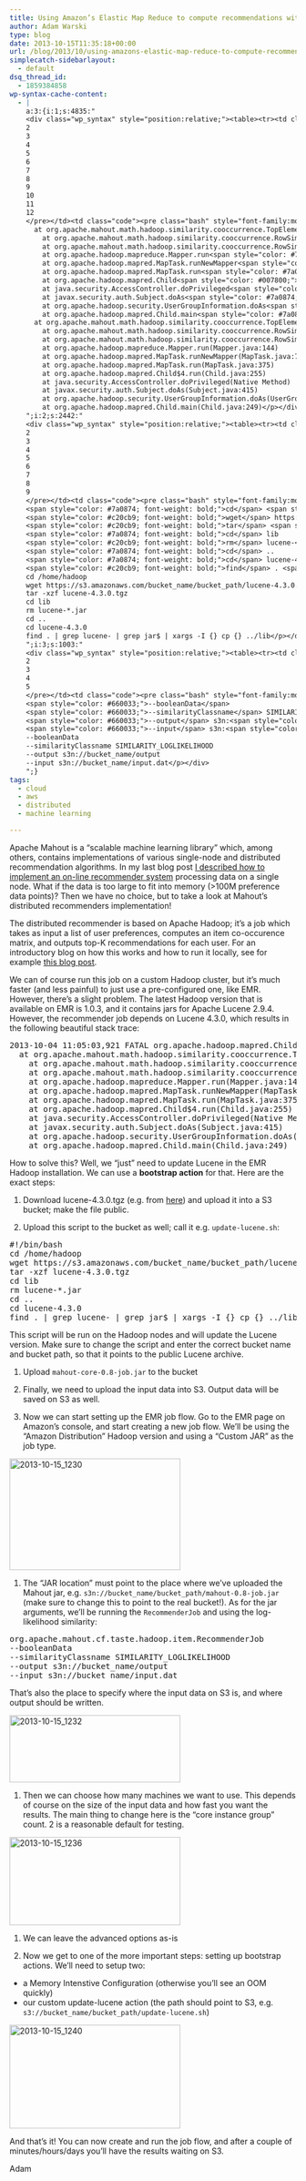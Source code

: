 ```yaml
---
title: Using Amazon’s Elastic Map Reduce to compute recommendations with Apache Mahout 0.8
author: Adam Warski
type: blog
date: 2013-10-15T11:35:18+00:00
url: /blog/2013/10/using-amazons-elastic-map-reduce-to-compute-recommendations-with-apache-mahout-0-8/
simplecatch-sidebarlayout:
  - default
dsq_thread_id:
  - 1859384858
wp-syntax-cache-content:
  - |
    a:3:{i:1;s:4835:"
    <div class="wp_syntax" style="position:relative;"><table><tr><td class="line_numbers"><pre>1
    2
    3
    4
    5
    6
    7
    8
    9
    10
    11
    12
    </pre></td><td class="code"><pre class="bash" style="font-family:monospace;"><span style="color: #000000;">2013</span>-<span style="color: #000000;">10</span>-04 <span style="color: #000000;">11</span>:05:03,<span style="color: #000000;">921</span> FATAL org.apache.hadoop.mapred.Child <span style="color: #7a0874; font-weight: bold;">&#40;</span>main<span style="color: #7a0874; font-weight: bold;">&#41;</span>: Error running child : java.lang.NoSuchMethodError: org.apache.lucene.util.PriorityQueue.<span style="color: #000000; font-weight: bold;">&lt;</span>init<span style="color: #000000; font-weight: bold;">&gt;</span><span style="color: #7a0874; font-weight: bold;">&#40;</span>I<span style="color: #7a0874; font-weight: bold;">&#41;</span>V
      at org.apache.mahout.math.hadoop.similarity.cooccurrence.TopElementsQueue.<span style="color: #000000; font-weight: bold;">&lt;</span>init<span style="color: #000000; font-weight: bold;">&gt;</span><span style="color: #7a0874; font-weight: bold;">&#40;</span>TopElementsQueue.java:<span style="color: #000000;">33</span><span style="color: #7a0874; font-weight: bold;">&#41;</span>
        at org.apache.mahout.math.hadoop.similarity.cooccurrence.RowSimilarityJob<span style="color: #007800;">$UnsymmetrifyMapper</span>.map<span style="color: #7a0874; font-weight: bold;">&#40;</span>RowSimilarityJob.java:<span style="color: #000000;">405</span><span style="color: #7a0874; font-weight: bold;">&#41;</span>
        at org.apache.mahout.math.hadoop.similarity.cooccurrence.RowSimilarityJob<span style="color: #007800;">$UnsymmetrifyMapper</span>.map<span style="color: #7a0874; font-weight: bold;">&#40;</span>RowSimilarityJob.java:<span style="color: #000000;">389</span><span style="color: #7a0874; font-weight: bold;">&#41;</span>
        at org.apache.hadoop.mapreduce.Mapper.run<span style="color: #7a0874; font-weight: bold;">&#40;</span>Mapper.java:<span style="color: #000000;">144</span><span style="color: #7a0874; font-weight: bold;">&#41;</span>
        at org.apache.hadoop.mapred.MapTask.runNewMapper<span style="color: #7a0874; font-weight: bold;">&#40;</span>MapTask.java:<span style="color: #000000;">771</span><span style="color: #7a0874; font-weight: bold;">&#41;</span>
        at org.apache.hadoop.mapred.MapTask.run<span style="color: #7a0874; font-weight: bold;">&#40;</span>MapTask.java:<span style="color: #000000;">375</span><span style="color: #7a0874; font-weight: bold;">&#41;</span>
        at org.apache.hadoop.mapred.Child<span style="color: #007800;">$4</span>.run<span style="color: #7a0874; font-weight: bold;">&#40;</span>Child.java:<span style="color: #000000;">255</span><span style="color: #7a0874; font-weight: bold;">&#41;</span>
        at java.security.AccessController.doPrivileged<span style="color: #7a0874; font-weight: bold;">&#40;</span>Native Method<span style="color: #7a0874; font-weight: bold;">&#41;</span>
        at javax.security.auth.Subject.doAs<span style="color: #7a0874; font-weight: bold;">&#40;</span>Subject.java:<span style="color: #000000;">415</span><span style="color: #7a0874; font-weight: bold;">&#41;</span>
        at org.apache.hadoop.security.UserGroupInformation.doAs<span style="color: #7a0874; font-weight: bold;">&#40;</span>UserGroupInformation.java:<span style="color: #000000;">1132</span><span style="color: #7a0874; font-weight: bold;">&#41;</span>
        at org.apache.hadoop.mapred.Child.main<span style="color: #7a0874; font-weight: bold;">&#40;</span>Child.java:<span style="color: #000000;">249</span><span style="color: #7a0874; font-weight: bold;">&#41;</span></pre></td></tr></table><p class="theCode" style="display:none;">2013-10-04 11:05:03,921 FATAL org.apache.hadoop.mapred.Child (main): Error running child : java.lang.NoSuchMethodError: org.apache.lucene.util.PriorityQueue.&lt;init&gt;(I)V
      at org.apache.mahout.math.hadoop.similarity.cooccurrence.TopElementsQueue.&lt;init&gt;(TopElementsQueue.java:33)
        at org.apache.mahout.math.hadoop.similarity.cooccurrence.RowSimilarityJob$UnsymmetrifyMapper.map(RowSimilarityJob.java:405)
        at org.apache.mahout.math.hadoop.similarity.cooccurrence.RowSimilarityJob$UnsymmetrifyMapper.map(RowSimilarityJob.java:389)
        at org.apache.hadoop.mapreduce.Mapper.run(Mapper.java:144)
        at org.apache.hadoop.mapred.MapTask.runNewMapper(MapTask.java:771)
        at org.apache.hadoop.mapred.MapTask.run(MapTask.java:375)
        at org.apache.hadoop.mapred.Child$4.run(Child.java:255)
        at java.security.AccessController.doPrivileged(Native Method)
        at javax.security.auth.Subject.doAs(Subject.java:415)
        at org.apache.hadoop.security.UserGroupInformation.doAs(UserGroupInformation.java:1132)
        at org.apache.hadoop.mapred.Child.main(Child.java:249)</p></div>
    ";i:2;s:2442:"
    <div class="wp_syntax" style="position:relative;"><table><tr><td class="line_numbers"><pre>1
    2
    3
    4
    5
    6
    7
    8
    9
    </pre></td><td class="code"><pre class="bash" style="font-family:monospace;"><span style="color: #666666; font-style: italic;">#!/bin/bash</span>
    <span style="color: #7a0874; font-weight: bold;">cd</span> <span style="color: #000000; font-weight: bold;">/</span>home<span style="color: #000000; font-weight: bold;">/</span>hadoop
    <span style="color: #c20cb9; font-weight: bold;">wget</span> https:<span style="color: #000000; font-weight: bold;">//</span>s3.amazonaws.com<span style="color: #000000; font-weight: bold;">/</span>bucket_name<span style="color: #000000; font-weight: bold;">/</span>bucket_path<span style="color: #000000; font-weight: bold;">/</span>lucene-4.3.0.tgz
    <span style="color: #c20cb9; font-weight: bold;">tar</span> <span style="color: #660033;">-xzf</span> lucene-4.3.0.tgz
    <span style="color: #7a0874; font-weight: bold;">cd</span> lib
    <span style="color: #c20cb9; font-weight: bold;">rm</span> lucene-<span style="color: #000000; font-weight: bold;">*</span>.jar
    <span style="color: #7a0874; font-weight: bold;">cd</span> ..
    <span style="color: #7a0874; font-weight: bold;">cd</span> lucene-4.3.0
    <span style="color: #c20cb9; font-weight: bold;">find</span> . <span style="color: #000000; font-weight: bold;">|</span> <span style="color: #c20cb9; font-weight: bold;">grep</span> lucene- <span style="color: #000000; font-weight: bold;">|</span> <span style="color: #c20cb9; font-weight: bold;">grep</span> <span style="color: #c20cb9; font-weight: bold;">jar</span>$ <span style="color: #000000; font-weight: bold;">|</span> <span style="color: #c20cb9; font-weight: bold;">xargs</span> <span style="color: #660033;">-I</span> <span style="color: #7a0874; font-weight: bold;">&#123;</span><span style="color: #7a0874; font-weight: bold;">&#125;</span> <span style="color: #c20cb9; font-weight: bold;">cp</span> <span style="color: #7a0874; font-weight: bold;">&#123;</span><span style="color: #7a0874; font-weight: bold;">&#125;</span> ..<span style="color: #000000; font-weight: bold;">/</span>lib</pre></td></tr></table><p class="theCode" style="display:none;">#!/bin/bash
    cd /home/hadoop
    wget https://s3.amazonaws.com/bucket_name/bucket_path/lucene-4.3.0.tgz
    tar -xzf lucene-4.3.0.tgz
    cd lib
    rm lucene-*.jar
    cd ..
    cd lucene-4.3.0
    find . | grep lucene- | grep jar$ | xargs -I {} cp {} ../lib</p></div>
    ";i:3;s:1003:"
    <div class="wp_syntax" style="position:relative;"><table><tr><td class="line_numbers"><pre>1
    2
    3
    4
    5
    </pre></td><td class="code"><pre class="bash" style="font-family:monospace;">org.apache.mahout.cf.taste.hadoop.item.RecommenderJob 
    <span style="color: #660033;">--booleanData</span> 
    <span style="color: #660033;">--similarityClassname</span> SIMILARITY_LOGLIKELIHOOD 
    <span style="color: #660033;">--output</span> s3n:<span style="color: #000000; font-weight: bold;">//</span>bucket_name<span style="color: #000000; font-weight: bold;">/</span>output 
    <span style="color: #660033;">--input</span> s3n:<span style="color: #000000; font-weight: bold;">//</span>bucket_name<span style="color: #000000; font-weight: bold;">/</span>input.dat</pre></td></tr></table><p class="theCode" style="display:none;">org.apache.mahout.cf.taste.hadoop.item.RecommenderJob 
    --booleanData 
    --similarityClassname SIMILARITY_LOGLIKELIHOOD 
    --output s3n://bucket_name/output 
    --input s3n://bucket_name/input.dat</p></div>
    ";}
tags:
  - cloud
  - aws
  - distributed
  - machine learning

---
```

Apache Mahout is a &#8220;scalable machine learning library&#8221; which, among others, contains implementations of various single-node and distributed recommendation algorithms. In my last blog post [I described how to implement an on-line recommender system][1] processing data on a single node. What if the data is too large to fit into memory (>100M preference data points)? Then we have no choice, but to take a look at Mahout&#8217;s distributed recommenders implementation!

The distributed recommender is based on Apache Hadoop; it&#8217;s a job which takes as input a list of user preferences, computes an item co-occurence matrix, and outputs top-K recommendations for each user. For an introductory blog on how this works and how to run it locally, see for example [this blog post][2].

We can of course run this job on a custom Hadoop cluster, but it&#8217;s much faster (and less painful) to just use a pre-configured one, like EMR. However, there&#8217;s a slight problem. The latest Hadoop version that is available on EMR is 1.0.3, and it contains jars for Apache Lucene 2.9.4. However, the recommender job depends on Lucene 4.3.0, which results in the following beautiful stack trace:

<pre lang="bash" line="1">2013-10-04 11:05:03,921 FATAL org.apache.hadoop.mapred.Child (main): Error running child : java.lang.NoSuchMethodError: org.apache.lucene.util.PriorityQueue.&lt;init>(I)V
  at org.apache.mahout.math.hadoop.similarity.cooccurrence.TopElementsQueue.&lt;init>(TopElementsQueue.java:33)
    at org.apache.mahout.math.hadoop.similarity.cooccurrence.RowSimilarityJob$UnsymmetrifyMapper.map(RowSimilarityJob.java:405)
    at org.apache.mahout.math.hadoop.similarity.cooccurrence.RowSimilarityJob$UnsymmetrifyMapper.map(RowSimilarityJob.java:389)
    at org.apache.hadoop.mapreduce.Mapper.run(Mapper.java:144)
    at org.apache.hadoop.mapred.MapTask.runNewMapper(MapTask.java:771)
    at org.apache.hadoop.mapred.MapTask.run(MapTask.java:375)
    at org.apache.hadoop.mapred.Child$4.run(Child.java:255)
    at java.security.AccessController.doPrivileged(Native Method)
    at javax.security.auth.Subject.doAs(Subject.java:415)
    at org.apache.hadoop.security.UserGroupInformation.doAs(UserGroupInformation.java:1132)
    at org.apache.hadoop.mapred.Child.main(Child.java:249)
</pre>

How to solve this? Well, we &#8220;just&#8221; need to update Lucene in the EMR Hadoop installation. We can use a **bootstrap action** for that. Here are the exact steps:

  1. Download lucene-4.3.0.tgz (e.g. from [here][3]) and upload it into a S3 bucket; make the file public.</p> 
  2. Upload this script to the bucket as well; call it e.g. `update-lucene.sh`:

<pre lang="bash" line="1">#!/bin/bash
cd /home/hadoop
wget https://s3.amazonaws.com/bucket_name/bucket_path/lucene-4.3.0.tgz
tar -xzf lucene-4.3.0.tgz
cd lib
rm lucene-*.jar
cd ..
cd lucene-4.3.0
find . | grep lucene- | grep jar$ | xargs -I {} cp {} ../lib
</pre>

This script will be run on the Hadoop nodes and will update the Lucene version. Make sure to change the script and enter the correct bucket name and bucket path, so that it points to the public Lucene archive.

  1. Upload `mahout-core-0.8-job.jar` to the bucket</p> 
  2. Finally, we need to upload the input data into S3. Output data will be saved on S3 as well.

  3. Now we can start setting up the EMR job flow. Go to the EMR page on Amazon&#8217;s console, and start creating a new job flow. We&#8217;ll be using the &#8220;Amazon Distribution&#8221; Hadoop version and using a &#8220;Custom JAR&#8221; as the job type.

<a href="http://www.warski.org/blog/2013/10/using-amazons-elastic-map-reduce-to-compute-recommendations-with-apache-mahout-0-8/2013-10-15_1230/" rel="attachment wp-att-1144"><img loading="lazy" decoding="async" src="http://www.warski.org/blog/wp-content/uploads/2013/10/2013-10-15_1230-300x196.png" alt="2013-10-15_1230" width="300" height="196" class="aligncenter size-medium wp-image-1144" srcset="https://www.warski.org/blog/wp-content/uploads/2013/10/2013-10-15_1230-300x196.png 300w, https://www.warski.org/blog/wp-content/uploads/2013/10/2013-10-15_1230-1024x672.png 1024w, https://www.warski.org/blog/wp-content/uploads/2013/10/2013-10-15_1230-210x137.png 210w, https://www.warski.org/blog/wp-content/uploads/2013/10/2013-10-15_1230.png 1724w" sizes="(max-width: 300px) 100vw, 300px" /></a>

  1. The &#8220;JAR location&#8221; must point to the place where we&#8217;ve uploaded the Mahout jar, e.g. `s3n://bucket_name/bucket_path/mahout-0.8-job.jar` (make sure to change this to point to the real bucket!). As for the jar arguments, we&#8217;ll be running the `RecommenderJob` and using the log-likelihood similarity:

<pre lang="bash" line="1">org.apache.mahout.cf.taste.hadoop.item.RecommenderJob 
--booleanData 
--similarityClassname SIMILARITY_LOGLIKELIHOOD 
--output s3n://bucket_name/output 
--input s3n://bucket_name/input.dat
</pre>

That&#8217;s also the place to specify where the input data on S3 is, and where output should be written.

<a href="http://www.warski.org/blog/2013/10/using-amazons-elastic-map-reduce-to-compute-recommendations-with-apache-mahout-0-8/2013-10-15_1232/" rel="attachment wp-att-1145"><img loading="lazy" decoding="async" src="http://www.warski.org/blog/wp-content/uploads/2013/10/2013-10-15_1232-300x118.png" alt="2013-10-15_1232" width="300" height="118" class="aligncenter size-medium wp-image-1145" srcset="https://www.warski.org/blog/wp-content/uploads/2013/10/2013-10-15_1232-300x118.png 300w, https://www.warski.org/blog/wp-content/uploads/2013/10/2013-10-15_1232-1024x405.png 1024w, https://www.warski.org/blog/wp-content/uploads/2013/10/2013-10-15_1232-210x83.png 210w, https://www.warski.org/blog/wp-content/uploads/2013/10/2013-10-15_1232.png 1722w" sizes="(max-width: 300px) 100vw, 300px" /></a>

  1. Then we can choose how many machines we want to use. This depends of course on the size of the input data and how fast you want the results. The main thing to change here is the &#8220;core instance group&#8221; count. 2 is a reasonable default for testing.

<a href="http://www.warski.org/blog/2013/10/using-amazons-elastic-map-reduce-to-compute-recommendations-with-apache-mahout-0-8/2013-10-15_1236/" rel="attachment wp-att-1146"><img loading="lazy" decoding="async" src="http://www.warski.org/blog/wp-content/uploads/2013/10/2013-10-15_1236-300x155.png" alt="2013-10-15_1236" width="300" height="155" class="aligncenter size-medium wp-image-1146" srcset="https://www.warski.org/blog/wp-content/uploads/2013/10/2013-10-15_1236-300x155.png 300w, https://www.warski.org/blog/wp-content/uploads/2013/10/2013-10-15_1236-1024x532.png 1024w, https://www.warski.org/blog/wp-content/uploads/2013/10/2013-10-15_1236-210x109.png 210w, https://www.warski.org/blog/wp-content/uploads/2013/10/2013-10-15_1236.png 1724w" sizes="(max-width: 300px) 100vw, 300px" /></a>

  1. We can leave the advanced options as-is</p> 
  2. Now we get to one of the more important steps: setting up bootstrap actions. We&#8217;ll need to setup two:

  * a Memory Intenstive Configuration (otherwise you&#8217;ll see an OOM quickly)
  * our custom update-lucene action (the path should point to S3, e.g. `s3://bucket_name/bucket_path/update-lucene.sh`)

<a href="http://www.warski.org/blog/2013/10/using-amazons-elastic-map-reduce-to-compute-recommendations-with-apache-mahout-0-8/2013-10-15_1240/" rel="attachment wp-att-1147"><img loading="lazy" decoding="async" src="http://www.warski.org/blog/wp-content/uploads/2013/10/2013-10-15_1240-300x182.png" alt="2013-10-15_1240" width="300" height="182" class="aligncenter size-medium wp-image-1147" srcset="https://www.warski.org/blog/wp-content/uploads/2013/10/2013-10-15_1240-300x182.png 300w, https://www.warski.org/blog/wp-content/uploads/2013/10/2013-10-15_1240-1024x622.png 1024w, https://www.warski.org/blog/wp-content/uploads/2013/10/2013-10-15_1240-210x127.png 210w, https://www.warski.org/blog/wp-content/uploads/2013/10/2013-10-15_1240.png 1720w" sizes="(max-width: 300px) 100vw, 300px" /></a>

And that&#8217;s it! You can now create and run the job flow, and after a couple of minutes/hours/days you&#8217;ll have the results waiting on S3.

Adam

 [1]: http://www.warski.org/blog/2013/10/creating-an-on-line-recommender-system-with-apache-mahout/
 [2]: http://chimpler.wordpress.com/2013/02/20/playing-with-the-mahout-recommendation-engine-on-a-hadoop-cluster/
 [3]: http://archive.apache.org/dist/lucene/java/4.3.0/
